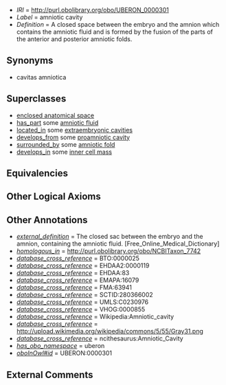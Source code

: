  * *IRI* = http://purl.obolibrary.org/obo/UBERON_0000301
 * *Label* = amniotic cavity
 * *Definition* = A closed space between the embryo and the amnion which contains the amniotic fluid and is formed by the fusion of the parts of the anterior and posterior amniotic folds.

## Synonyms

 * cavitas amniotica

## Superclasses

 * [enclosed anatomical space](../../UBERON/67/UBERON_0012467.md)
 * [has_part](../../BFO/51/BFO_0000051.md) some [amniotic fluid](../../UBERON/73/UBERON_0000173.md)
 * [located_in](../../RO/25/RO_0001025.md) some [extraembryonic cavities](../../UBERON/66/UBERON_0012466.md)
 * [develops_from](../../RO/02/RO_0002202.md) some [proamniotic cavity](../../UBERON/42/UBERON_0009742.md)
 * [surrounded_by](../../RO/19/RO_0002219.md) some [amniotic fold](../../UBERON/71/UBERON_0005971.md)
 * [develops_in](../../RO/26/RO_0002226.md) some [inner cell mass](../../UBERON/87/UBERON_0000087.md)

## Equivalencies


## Other Logical Axioms


## Other Annotations

 * *[external_definition](../../UBPROP/01/UBPROP_0000001.md)* = The closed sac between the embryo and the amnion, containing the amniotic fluid. [Free_Online_Medical_Dictionary]
 * *[homologous_in](../../core#homologous/in/core#homologous_in.md)* = http://purl.obolibrary.org/obo/NCBITaxon_7742
 * *[database_cross_reference](../../ef/oboInOwl#hasDbXref.md)* = BTO:0000025
 * *[database_cross_reference](../../ef/oboInOwl#hasDbXref.md)* = EHDAA2:0000119
 * *[database_cross_reference](../../ef/oboInOwl#hasDbXref.md)* = EHDAA:83
 * *[database_cross_reference](../../ef/oboInOwl#hasDbXref.md)* = EMAPA:16079
 * *[database_cross_reference](../../ef/oboInOwl#hasDbXref.md)* = FMA:63941
 * *[database_cross_reference](../../ef/oboInOwl#hasDbXref.md)* = SCTID:280366002
 * *[database_cross_reference](../../ef/oboInOwl#hasDbXref.md)* = UMLS:C0230976
 * *[database_cross_reference](../../ef/oboInOwl#hasDbXref.md)* = VHOG:0000855
 * *[database_cross_reference](../../ef/oboInOwl#hasDbXref.md)* = Wikipedia:Amniotic_cavity
 * *[database_cross_reference](../../ef/oboInOwl#hasDbXref.md)* = http://upload.wikimedia.org/wikipedia/commons/5/55/Gray31.png
 * *[database_cross_reference](../../ef/oboInOwl#hasDbXref.md)* = ncithesaurus:Amniotic_Cavity
 * *[has_obo_namespace](../../ce/oboInOwl#hasOBONamespace.md)* = uberon
 * *[oboInOwl#id](../../id/oboInOwl#id.md)* = UBERON:0000301

## External Comments

